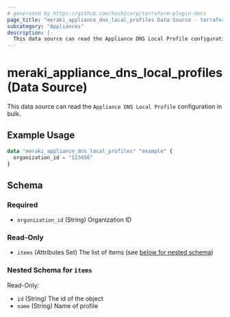 ```yaml
---
# generated by https://github.com/hashicorp/terraform-plugin-docs
page_title: "meraki_appliance_dns_local_profiles Data Source - terraform-provider-meraki"
subcategory: "Appliances"
description: |-
  This data source can read the Appliance DNS Local Profile configuration in bulk.
---
```


# meraki_appliance_dns_local_profiles (Data Source)

This data source can read the `Appliance DNS Local Profile` configuration in bulk.

## Example Usage

```terraform
data "meraki_appliance_dns_local_profiles" "example" {
  organization_id = "123456"
}
```

<!-- schema generated by tfplugindocs -->
## Schema

### Required

- `organization_id` (String) Organization ID

### Read-Only

- `items` (Attributes Set) The list of items (see [below for nested schema](#nestedatt--items))

<a id="nestedatt--items"></a>
### Nested Schema for `items`

Read-Only:

- `id` (String) The id of the object
- `name` (String) Name of profile
